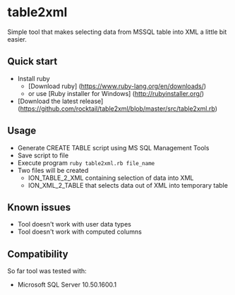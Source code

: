table2xml
=========

Simple tool that makes selecting data from MSSQL table into XML a little bit easier.

## Quick start

- Install ruby
  - [Download ruby] (https://www.ruby-lang.org/en/downloads/)
  - or use [Ruby installer for Windows] (http://rubyinstaller.org/)
- [Download the latest release] (https://github.com/rocktail/table2xml/blob/master/src/table2xml.rb)

## Usage

- Generate CREATE TABLE script using MS SQL Management Tools
- Save script to file
- Execute program `ruby table2xml.rb file_name`
- Two files will be created
  - ION_TABLE_2_XML containing selection of data into XML
  - ION_XML_2_TABLE that selects data out of XML into temporary table

## Known issues

- Tool doesn't work with user data types
- Tool doesn't work with computed columns

## Compatibility

So far tool was tested with:

- Microsoft SQL Server 10.50.1600.1
